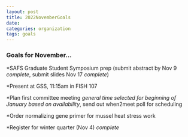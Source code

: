 ```yaml
---
layout: post
title: 2022NovemberGoals
date:
categories: organization
tags: goals
---
```


### Goals for November...

*SAFS Graduate Student Symposium prep (submit abstract by Nov 9 _complete_, submit slides Nov 17 _complete_)

*Present at GSS, 11:15am in FISH 107 

*Plan first committee meeting _general time selected for beginning of January based on availability_, send out when2meet poll for scheduling

*Order normalizing gene primer for mussel heat stress work

*Register for winter quarter (Nov 4) _complete_

